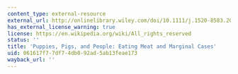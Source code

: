 ```yaml
---
content_type: external-resource
external_url: http://onlinelibrary.wiley.com/doi/10.1111/j.1520-8583.2004.00027.x/abstract
has_external_license_warning: true
license: https://en.wikipedia.org/wiki/All_rights_reserved
status: ''
title: 'Puppies, Pigs, and People: Eating Meat and Marginal Cases'
uid: 061617f7-7df7-4db0-92ad-5ab13feae173
wayback_url: ''
---
```

